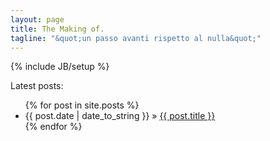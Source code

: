 ```yaml
---
layout: page
title: The Making of.
tagline: "&quot;un passo avanti rispetto al nulla&quot;"
---
```

{% include JB/setup %}

Latest posts:

<ul class="posts">
	{% for post in site.posts %}
		<li><span>{{ post.date | date_to_string }}</span> &raquo; <a href="{{ BASE_PATH }}{{ post.url }}">{{ post.title }}</a></li>
	{% endfor %}
</ul>
